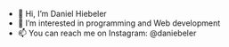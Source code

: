 - 👋 Hi, I’m Daniel Hiebeler
- 👀 I’m interested in programming and Web development
- 📫 You can reach me on Instagram: @daniebeler

<!---
daniebeler/daniebeler is a ✨ special ✨ repository because its `README.md` (this file) appears on your GitHub profile.
You can click the Preview link to take a look at your changes.
--->
